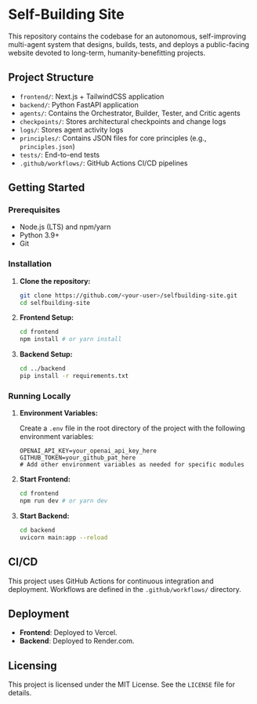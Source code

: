 # Self-Building Site

This repository contains the codebase for an autonomous, self-improving multi-agent system that designs, builds, tests, and deploys a public-facing website devoted to long-term, humanity-benefitting projects.

## Project Structure

- `frontend/`: Next.js + TailwindCSS application
- `backend/`: Python FastAPI application
- `agents/`: Contains the Orchestrator, Builder, Tester, and Critic agents
- `checkpoints/`: Stores architectural checkpoints and change logs
- `logs/`: Stores agent activity logs
- `principles/`: Contains JSON files for core principles (e.g., `principles.json`)
- `tests/`: End-to-end tests
- `.github/workflows/`: GitHub Actions CI/CD pipelines

## Getting Started

### Prerequisites

- Node.js (LTS) and npm/yarn
- Python 3.9+
- Git

### Installation

1.  **Clone the repository:**

    ```bash
    git clone https://github.com/<your-user>/selfbuilding-site.git
    cd selfbuilding-site
    ```

2.  **Frontend Setup:**

    ```bash
    cd frontend
    npm install # or yarn install
    ```

3.  **Backend Setup:**

    ```bash
    cd ../backend
    pip install -r requirements.txt
    ```

### Running Locally

1.  **Environment Variables:**

    Create a `.env` file in the root directory of the project with the following environment variables:

    ```
    OPENAI_API_KEY=your_openai_api_key_here
    GITHUB_TOKEN=your_github_pat_here
    # Add other environment variables as needed for specific modules
    ```

2.  **Start Frontend:**

    ```bash
    cd frontend
    npm run dev # or yarn dev
    ```

3.  **Start Backend:**

    ```bash
    cd backend
    uvicorn main:app --reload
    ```

## CI/CD

This project uses GitHub Actions for continuous integration and deployment. Workflows are defined in the `.github/workflows/` directory.

## Deployment

- **Frontend**: Deployed to Vercel.
- **Backend**: Deployed to Render.com.

## Licensing

This project is licensed under the MIT License. See the `LICENSE` file for details.


